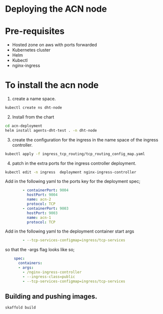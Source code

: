 # Deploying the ACN node

# Pre-requisites
- Hosted zone on aws with ports forwarded
- Kubernetes cluster
- Helm
- Kubectl
- nginx-ingress 

# To install the acn node
1. create a name space.
```bash
kubectl create ns dht-node
```
2. Install from the chart
```bash
cd acn-deployment
helm install agents-dht-test . -n dht-node
```
3. create the configuration for the ingress in the name space of the ingress controller.
```bash
kubectl apply -f ingress_tcp_routing/tcp_routing_config_map.yaml
```
4. patch in the extra ports for the ingress controller deployment.
```bash
kubectl edit -n ingress  deployment nginx-ingress-controller
```
Add in the following yaml to the ports key for the deployment spec;
```yaml
        - containerPort: 9004
          hostPort: 9004
          name: acn-2
          protocol: TCP
        - containerPort: 9003
          hostPort: 9003
          name: acn-1
          protocol: TCP
```
Add in the following yaml to the deployment container start args
```yaml
        - --tcp-services-configmap=ingress/tcp-services
```
so that the -args flag looks like so;
```yaml
    spec:
      containers:
      - args:
        - /nginx-ingress-controller
        - --ingress-class=public
        - --tcp-services-configmap=ingress/tcp-services
```

## Building and pushing images.
```bash
skaffold build
```
